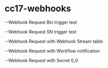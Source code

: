 # cc17-webhooks

--Webhook Request Bin trigger test

--Webhook Request SN trigger test

--Webhook Request with Webhook Stream table

--Webhook Request with Workflow notification

--Webhook Request with Secret 0_0
